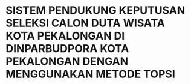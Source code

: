 # SISTEM PENDUKUNG KEPUTUSAN SELEKSI CALON DUTA WISATA KOTA PEKALONGAN DI DINPARBUDPORA KOTA PEKALONGAN DENGAN MENGGUNAKAN METODE TOPSI
